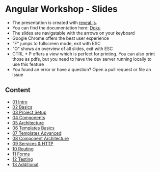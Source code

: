 # Angular Workshop - Slides

- The presentation is created with [reveal.js](http://lab.hakim.se/reveal-js/).
- You can find the documentation here: [Doku](https://github.com/hakimel/reveal.js) 
- The slides are navigatable with the arrows on your keyboard
- Google Chrome offers the best user experience
- "F" jumps to fullscreen mode, exit with ESC
- "O" shows an overview of all slides, exit with ESC
- CTRL + P offers a view which is perfect for printing. You can also print those as pdfs, but you need to have the dev server running locally to use this feature
- You found an error or have a question? Open a pull request or file an issue

## Content
- [01 Intro](https://baloise.github.io/ws-angular_slides/slides/01_Intro.html)
- [02 Basics](https://baloise.github.io/ws-javascript-typescript-basics)
- [03 Project Setup](https://baloise.github.io/ws-angular_slides/slides/03_ProjectSetup.html)
- [04 Components](https://baloise.github.io/ws-angular_slides/slides/04_Components.html)
- [05 Architecture](https://baloise.github.io/ws-angular_slides/slides/05_Architecture.html)
- [06 Templates Basics](https://baloise.github.io/ws-angular_slides/slides/06_Templates_Basics.html)
- [07 Templates Advanced](https://baloise.github.io/ws-angular_slides/slides/07_Templates_Advanced.html)
- [08 Component Architecture](https://baloise.github.io/ws-angular_slides/slides/08_Component_Architecture.html)
- [09 Services & HTTP](https://baloise.github.io/ws-angular_slides/slides/09_Services_HTTP.html)
- [10 Routing](https://baloise.github.io/ws-angular_slides/slides/10_Routing.html)
- [11 Forms](https://baloise.github.io/ws-angular_slides/slides/11_Forms.html)
- [12 Testing](https://baloise.github.io/ws-angular_slides/slides/12_Testing.html)
- [13 Additional](https://baloise.github.io/ws-angular_slides/slides/13_AdditionalTopics.html)

